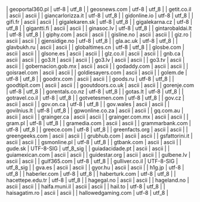 | geoportal360.pl | utf-8 | utf_8 |
| geosnews.com | utf-8 | utf_8 |
| getit.co.il | ascii | ascii |
| giancarlorizza.it | utf-8 | utf_8 |
| gidonline.io | utf-8 | utf_8 |
| gifi.fr | ascii | ascii |
| gigalekaren.sk | utf-8 | utf_8 |
| gigalekarna.cz | utf-8 | utf_8 |
| gigantti.fi | ascii | ascii |
| ginasoc.lv | utf-8 | utf_8 |
| gintarobaldai.lt | utf-8 | utf_8 |
| giphy.com | ascii | ascii |
| gisline.no | ascii | ascii |
| giz.ro | ascii | ascii |
| gjensidige.no | utf-8 | utf_8 |
| gla.ac.uk | utf-8 | utf_8 |
| glavbukh.ru | ascii | ascii |
| globaltimes.cn | utf-8 | utf_8 |
| glosbe.com | ascii | ascii |
| glsone.es | ascii | ascii |
| glz.co.il | ascii | ascii |
| gnb.ca | ascii | ascii |
| go3.lt | ascii | ascii |
| go3.lv | ascii | ascii |
| go3.tv | ascii | ascii |
| gobernacion.gob.mx | ascii | ascii |
| godaddy.com | ascii | ascii |
| goisrael.com | ascii | ascii |
| goldiesayers.com | ascii | ascii |
| golem.de | utf-8 | utf_8 |
| goodrx.com | ascii | ascii |
| goods.ru | utf-8 | utf_8 |
| goodtipit.com | ascii | ascii |
| gooutdoors.co.uk | ascii | ascii |
| gorenje.com | utf-8 | utf_8 |
| gorentals.co.nz | utf-8 | utf_8 |
| gotas.lt | utf-8 | utf_8 |
| gotravel.co.il | utf-8 | utf_8 |
| gotvetesmen.com | utf-8 | utf_8 |
| gov.cz | ascii | ascii |
| gov.on.ca | utf-8 | utf_8 |
| gov.wales | ascii | ascii |
| govilnius.lt | utf-8 | utf_8 |
| gpwonline.co.za | ascii | ascii |
| gq.com.au | ascii | ascii |
| grainger.ca | ascii | ascii |
| grainger.com.mx | ascii | ascii |
| gram.pl | utf-8 | utf_8 |
| gramedia.com | ascii | ascii |
| grammarbank.com | utf-8 | utf_8 |
| greece.com | utf-8 | utf_8 |
| greenfacts.org | ascii | ascii |
| greengeeks.com | ascii | ascii |
| grubhub.com | ascii | ascii |
| gsfattorini.it | ascii | ascii |
| gsmonline.pl | utf-8 | utf_8 |
| gtbank.com | ascii | ascii |
| gude.sk | UTF-8-SIG | utf_8_sig |
| guiadacidade.pt | ascii | ascii |
| guiamexican.com | ascii | ascii |
| guidestar.org | ascii | ascii |
| gulbene.lv | ascii | ascii |
| gulf365.com | utf-8 | utf_8 |
| gulliver.co.il | UTF-8-SIG | utf_8_sig |
| gva.es | ascii | ascii |
| gyor.hu | ascii | ascii |
| h1g.jp | utf-8 | utf_8 |
| haberler.com | utf-8 | utf_8 |
| haberturk.com | utf-8 | utf_8 |
| hacettepe.edu.tr | utf-8 | utf_8 |
| hagegal.no | ascii | ascii |
| hageland.no | ascii | ascii |
| haifa.muni.il | ascii | ascii |
| hail.to | utf-8 | utf_8 |
| haisagatim.ro | ascii | ascii |
| hallowedgaming.com | utf-8 | utf_8 |
